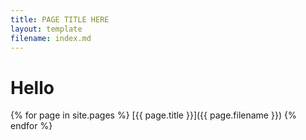 ```yaml
---
title: PAGE TITLE HERE
layout: template
filename: index.md
---
```


# Hello

{% for page in site.pages %}
    [{{ page.title }}]({{ page.filename }})
{% endfor %}
